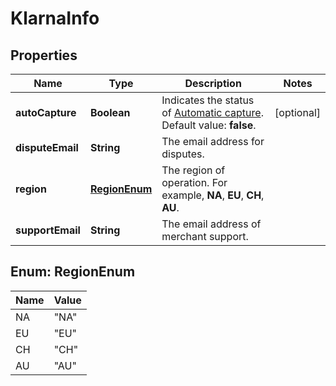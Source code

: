 

# KlarnaInfo


## Properties

Name | Type | Description | Notes
------------ | ------------- | ------------- | -------------
**autoCapture** | **Boolean** | Indicates the status of [Automatic capture](https://docs.adyen.com/online-payments/capture#automatic-capture). Default value: **false**. |  [optional]
**disputeEmail** | **String** | The email address for disputes. | 
**region** | [**RegionEnum**](#RegionEnum) | The region of operation. For example, **NA**, **EU**, **CH**, **AU**. | 
**supportEmail** | **String** | The email address of merchant support. | 



## Enum: RegionEnum

Name | Value
---- | -----
NA | &quot;NA&quot;
EU | &quot;EU&quot;
CH | &quot;CH&quot;
AU | &quot;AU&quot;



